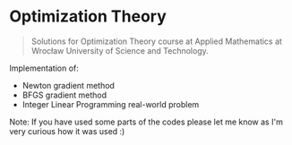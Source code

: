 # Optimization Theory

> Solutions for Optimization Theory course at Applied Mathematics  at Wrocław University of Science and Technology.

Implementation of:
* Newton gradient method
* BFGS gradient method
* Integer Linear Programming real-world problem

Note: If you have used some parts of the codes please let me know as I'm very curious how it was used :)
